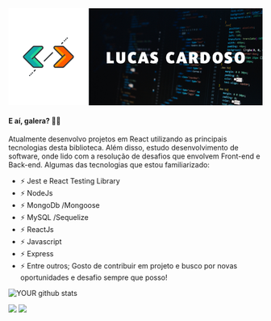 <!--
**cardosolucas1/cardosolucas1** is a ✨ _special_ ✨ repository because its `README.md` (this file) appears on your GitHub profile.

Here are some ideas to get you started:


- 🔭 I’m currently working on ...
- 🌱 I’m currently learning ...
- 👯 I’m looking to collaborate on ...
- 🤔 I’m looking for help with ...
- 💬 Ask me about ...
- 📫 How to reach me: ...
- 😄 Pronouns: ...
- ⚡ Fun fact: ...
-->
<img src="https://github.com/cardosolucas1/cardosolucas1/blob/master/images/banner.png" />

#### E aí, galera? 👋😄

Atualmente desenvolvo projetos em React utilizando as principais tecnologias desta biblioteca. Além disso, estudo desenvolvimento de software, onde lido com a resolução de desafios que envolvem Front-end e Back-end. Algumas das tecnologias que estou familiarizado:
- ⚡ Jest e React Testing Library
- ⚡ NodeJs
- ⚡ MongoDb /Mongoose
- ⚡ MySQL /Sequelize
- ⚡ ReactJs
- ⚡ Javascript
- ⚡ Express
- ⚡ Entre outros;
Gosto de contribuir em projeto e busco por novas oportunidades e desafio sempre que posso!

![YOUR github stats](https://github-readme-stats.vercel.app/api?username=cardosolucas1)

 [<img src="https://img.shields.io/badge/linkedin-%230077B5.svg?&style=for-the-badge&logo=linkedin&logoColor=white" />](https://www.linkedin.com/in/cardosolucas1/) [<img src = "https://img.shields.io/badge/instagram-%23E4405F.svg?&style=for-the-badge&logo=instagram&logoColor=white">](https://www.instagram.com/cardosojr19/)
